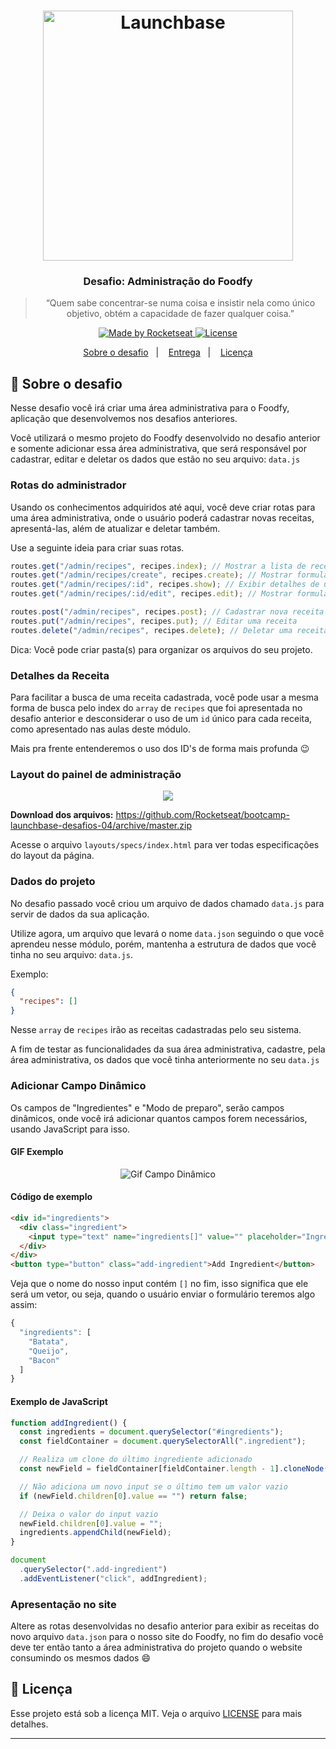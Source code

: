 <h1 align="center">
    <img alt="Launchbase" src="https://storage.googleapis.com/golden-wind/bootcamp-launchbase/logo.png" width="400px" />
</h1>

<h3 align="center">
  Desafio: Administração do Foodfy
</h3>

<blockquote align="center">“Quem sabe concentrar-se numa coisa e insistir nela como único objetivo, obtém a capacidade de fazer qualquer coisa.”</blockquote>

<p align="center">

  <a href="https://rocketseat.com.br">
    <img alt="Made by Rocketseat" src="https://img.shields.io/badge/made%20by-Rocketseat-%23F8952D">
  </a>

  <a href="LICENSE" >
    <img alt="License" src="https://img.shields.io/badge/license-MIT-%23F8952D">
  </a>

</p>

<p align="center">
  <a href="#rocket-sobre-o-desafio">Sobre o desafio</a>&nbsp;&nbsp;&nbsp;|&nbsp;&nbsp;&nbsp;
  <a href="#calendar-entrega">Entrega</a>&nbsp;&nbsp;&nbsp;|&nbsp;&nbsp;&nbsp;
  <a href="#memo-licença">Licença</a>
</p>

## :rocket: Sobre o desafio

Nesse desafio você irá criar uma área administrativa para o Foodfy, aplicação que desenvolvemos nos desafios anteriores.

Você utilizará o mesmo projeto do Foodfy desenvolvido no desafio anterior e somente adicionar essa área administrativa, que será responsável por cadastrar, editar e deletar os dados que estão no seu arquivo: `data.js`

### Rotas do administrador

Usando os conhecimentos adquiridos até aqui, você deve criar rotas para uma área administrativa, onde o usuário poderá cadastrar novas receitas, apresentá-las, além de atualizar e deletar também.

Use a seguinte ideia para criar suas rotas.

```js
routes.get("/admin/recipes", recipes.index); // Mostrar a lista de receitas
routes.get("/admin/recipes/create", recipes.create); // Mostrar formulário de nova receita
routes.get("/admin/recipes/:id", recipes.show); // Exibir detalhes de uma receita
routes.get("/admin/recipes/:id/edit", recipes.edit); // Mostrar formulário de edição de receita

routes.post("/admin/recipes", recipes.post); // Cadastrar nova receita
routes.put("/admin/recipes", recipes.put); // Editar uma receita
routes.delete("/admin/recipes", recipes.delete); // Deletar uma receita
```

Dica: Você pode criar pasta(s) para organizar os arquivos do seu projeto.

### Detalhes da Receita

Para facilitar a busca de uma receita cadastrada, você pode usar a mesma forma de busca pelo index do `array` de `recipes` que foi apresentada no desafio anterior e desconsiderar o uso de um `id` único para cada receita, como apresentado nas aulas deste módulo.

Mais pra frente entenderemos o uso dos ID's de forma mais profunda :wink:

### Layout do painel de administração

<div align="center">
   <img src="https://rocketseat-cdn.s3-sa-east-1.amazonaws.com/launchbase/mockup-desafio-04.png" />
</div>

**Download dos arquivos:** https://github.com/Rocketseat/bootcamp-launchbase-desafios-04/archive/master.zip

Acesse o arquivo `layouts/specs/index.html` para ver todas especificações do layout da página.

### Dados do projeto

No desafio passado você criou um arquivo de dados chamado `data.js` para servir de dados da sua aplicação.

Utilize agora, um arquivo que levará o nome `data.json` seguindo o que você aprendeu nesse módulo, porém, mantenha a estrutura de dados que você tinha no seu arquivo: `data.js`.

Exemplo:

```json
{
  "recipes": []
}
```

Nesse `array` de `recipes` irão as receitas cadastradas pelo seu sistema.

A fim de testar as funcionalidades da sua área administrativa, cadastre, pela área administrativa, os dados que você tinha anteriormente no seu `data.js`

### Adicionar Campo Dinâmico

Os campos de "Ingredientes" e "Modo de preparo", serão campos dinâmicos, onde você irá adicionar quantos campos forem necessários, usando JavaScript para isso.

#### GIF Exemplo

<p align="center">
  <img alt="Gif Campo Dinâmico" src="https://i.imgur.com/EOYWaJW.gif"/>
</p>

#### Código de exemplo

```html
<div id="ingredients">
  <div class="ingredient">
    <input type="text" name="ingredients[]" value="" placeholder="Ingredient" />
  </div>
</div>
<button type="button" class="add-ingredient">Add Ingredient</button>
```

Veja que o nome do nosso input contém `[]` no fim, isso significa que ele será um vetor, ou seja, quando o usuário enviar o formulário teremos algo assim:

```js
{
  "ingredients": [
    "Batata",
    "Queijo",
    "Bacon"
  ]
}
```

#### Exemplo de JavaScript

```js
function addIngredient() {
  const ingredients = document.querySelector("#ingredients");
  const fieldContainer = document.querySelectorAll(".ingredient");

  // Realiza um clone do último ingrediente adicionado
  const newField = fieldContainer[fieldContainer.length - 1].cloneNode(true);

  // Não adiciona um novo input se o último tem um valor vazio
  if (newField.children[0].value == "") return false;

  // Deixa o valor do input vazio
  newField.children[0].value = "";
  ingredients.appendChild(newField);
}

document
  .querySelector(".add-ingredient")
  .addEventListener("click", addIngredient);
```

### Apresentação no site

Altere as rotas desenvolvidas no desafio anterior para exibir as receitas do novo arquivo `data.json` para o nosso site do Foodfy, no fim do desafio você deve ter então tanto a área administrativa do projeto quando o website consumindo os mesmos dados :smile:


## :memo: Licença

Esse projeto está sob a licença MIT. Veja o arquivo [LICENSE](../LICENSE) para mais detalhes.

---
